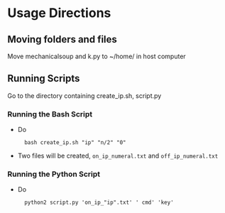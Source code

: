 # Usage Directions

## Moving folders and files

Move mechanicalsoup and k.py to ~/home/ in host computer

## Running Scripts

Go to the directory containing create_ip.sh, script.py

### Running the Bash Script

* Do 

        bash create_ip.sh "ip" "n/2" "0"

* Two files will be created, `on_ip_numeral.txt` and `off_ip_numeral.txt`
 
### Running the Python Script

* Do 

        python2 script.py 'on_ip_"ip".txt' ' cmd' 'key'


